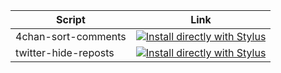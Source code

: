 |Script|Link|
|---|---|
|4chan-sort-comments|[![Install directly with Stylus](https://img.shields.io/badge/Install%20directly%20with-Violentmonkey-red)](https://github.com/diegostafa/userscripts/raw/master/4chan-sort-comments.user.js)|
|twitter-hide-reposts|[![Install directly with Stylus](https://img.shields.io/badge/Install%20directly%20with-Violentmonkey-red)](https://github.com/diegostafa/userscripts/raw/master/twitter-hide-reposts.user.js)|
